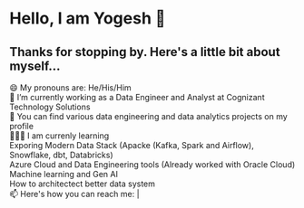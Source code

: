 # **Hello, I am Yogesh 👋**  <br>
##  **Thanks for stopping by. Here's a little bit about myself...** <br>

😄 My pronouns are: He/His/Him <br>
🔭 I’m currently working as a Data Engineer and Analyst at Cognizant Technology Solutions <br>
🤘 You can find various data engineering and data analytics projects on my profile <br>
🧑🏻‍🏫 I am currenly learning <br>
Exporing Modern Data Stack (Apacke (Kafka, Spark and Airflow), Snowflake, dbt, Databricks) <br>
Azure Cloud and Data Engineering tools (Already worked with Oracle Cloud) <br>
Machine learning and Gen AI <br>
How to architectect better data system <br>
📫 Here's how you can reach me:  | 
